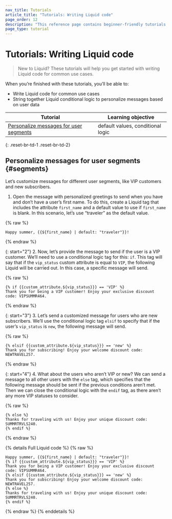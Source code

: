 ```yaml
---
nav_title: Tutorials
article_title: "Tutorials: Writing Liquid code"
page_order: 12
description: "This reference page contains beginner-friendly tutorials to help you get started with Liquid code."
page_type: tutorial
---
```


# Tutorials: Writing Liquid code

> New to Liquid? These tutorials will help you get started with writing Liquid code for common use cases.

When you’re finished with these tutorials, you’ll be able to:

- Write Liquid code for common use cases
- String together Liquid conditional logic to personalize messages based on user data

| Tutorial | Learning objective |
| --- | --- |
| [Personalize messages for user segments](#segments) | default values, conditional logic |
{: .reset-br-td-1 .reset-br-td-2}

## Personalize messages for user segments {#segments}

Let’s customize messages for different user segments, like VIP customers and new subscribers.

1. Open the message with personalized greetings to send when you have and don’t have a user’s first name. To do this, create a Liquid tag that includes the attribute `first_name` and a default value to use if `first_name` is blank. In this scenario, let’s use “traveler” as the default value.

{% raw %}
```liquid
Happy summer, {{${first_name} | default: "traveler"}}!
```
{% endraw %}

{: start="2"}
2. Now, let’s provide the message to send if the user is a VIP customer. We’ll need to use a conditional logic tag for this: `if`. This tag will say that if the `vip_status` custom attribute is equal to `VIP`, the following Liquid will be carried out. In this case, a specific message will send.

{% raw %}
```liquid
{% if {{custom_attribute.${vip_status}}} == 'VIP' %}
Thank you for being a VIP customer! Enjoy your exclusive discount code: VIPSUMMR464.
```
{% endraw %}

{: start="3"}
3. Let’s send a customized message for users who are new subscribers. We’ll use the conditional logic tag `elsif` to specify that if the user’s `vip_status` is `new`, the following message will send.

{% raw %}
```liquid
{% elsif {{custom_attribute.${vip_status}}} == 'new' %}
Thank you for subscribing! Enjoy your welcome discount code: NEWTRAVEL257.
```
{% endraw %}

{: start="4"}
4. What about the users who aren’t VIP or new? We can send a message to all other users with the `else` tag, which specifies that the following message should be sent if the previous conditions aren’t met. Then we can close the conditional logic with the `endif` tag, as there aren’t any more VIP statuses to consider.

{% raw %}
```liquid
{% else %}
Thanks for traveling with us! Enjoy your unique discount code: SUMMRTRVLS240.
{% endif %}
```
{% endraw %}

{% details Full Liquid code %}
{% raw %}
```liquid
Happy summer, {{${first_name} | default: "traveler"}}!
{% if {{custom_attribute.${vip_status}}} == 'VIP' %}
Thank you for being a VIP customer! Enjoy your exclusive discount code: VIPSUMMR464.
{% elsif {{custom_attribute.${vip_status}}} == 'new' %}
Thank you for subscribing! Enjoy your welcome discount code: NEWTRAVEL257.
{% else %}
Thanks for traveling with us! Enjoy your unique discount code: SUMMRTRVLS240.
{% endif %}
```
{% endraw %}
{% enddetails %}

## 